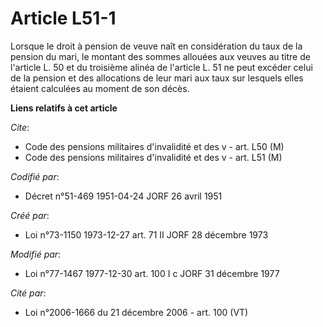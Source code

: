 # Article L51-1

Lorsque le droit à pension de veuve naît en considération du taux de la pension du mari, le montant des sommes allouées aux
veuves au titre de l'article L. 50 et du troisième alinéa de l'article L. 51 ne peut excéder celui de la pension et des
allocations de leur mari aux taux sur lesquels elles étaient calculées au moment de son décès.

**Liens relatifs à cet article**

_Cite_:

  - Code des pensions militaires d'invalidité et des v - art. L50 (M)
  - Code des pensions militaires d'invalidité et des v - art. L51 (M)

_Codifié par_:

  - Décret n°51-469 1951-04-24 JORF 26 avril 1951

_Créé par_:

  - Loi n°73-1150 1973-12-27 art. 71 II JORF 28 décembre 1973

_Modifié par_:

  - Loi n°77-1467 1977-12-30 art. 100 I c JORF 31 décembre 1977

_Cité par_:

  - Loi n°2006-1666 du 21 décembre 2006 - art. 100 (VT)
